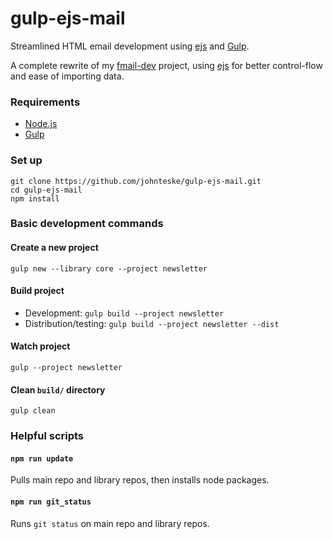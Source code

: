 # gulp-ejs-mail
Streamlined HTML email development using [ejs][ejs] and [Gulp][gulp].

A complete rewrite of my [fmail-dev](https://github.com/johnteske/fmail-dev) project, using [ejs][ejs] for better control-flow and ease of importing data.

### Requirements
* [Node.js](https://nodejs.org/)
* [Gulp][gulp]

### Set up
```
git clone https://github.com/johnteske/gulp-ejs-mail.git
cd gulp-ejs-mail
npm install
```

### Basic development commands

#### Create a new project
`gulp new --library core --project newsletter`

#### Build project
- Development: `gulp build --project newsletter`
- Distribution/testing: `gulp build --project newsletter --dist`

#### Watch project
`gulp --project newsletter`

#### Clean `build/` directory
`gulp clean`

### Helpful scripts

#### `npm run update`
Pulls main repo and library repos, then installs node packages.

#### `npm run git_status`
Runs `git status` on main repo and library repos.

[gulp]: http://gulpjs.com/
[ejs]: https://github.com/mde/ejs
